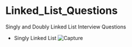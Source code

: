 # Linked_List_Questions
Singly and Doubly Linked List Interview Questions
+ Singly Linked List
![Capture](https://github.com/user-attachments/assets/c6b8af49-617c-4648-a23b-abaf47046909)
